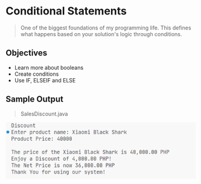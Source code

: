 # Conditional Statements

> One of the biggest foundations of my programming life. This defines what happens based on your solution's logic through conditions.

## Objectives

- Learn more about booleans
- Create conditions
- Use IF, ELSEIF and ELSE

## Sample Output

> SalesDiscount.java

![SalesDiscount.java](SalesDiscountOut.png)
